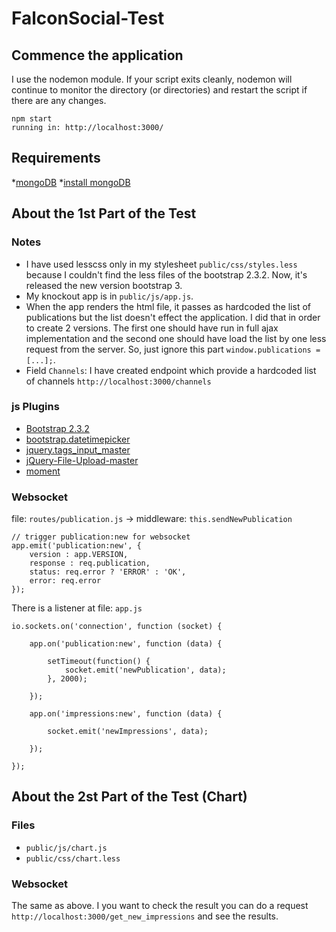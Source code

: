 # FalconSocial-Test

## Commence the application

I use the nodemon module. If your script exits cleanly, nodemon will continue to monitor the directory (or directories) and restart the script if there are any changes.

	npm start
	running in: http://localhost:3000/

## Requirements

*[mongoDB](http://www.mongodb.org/)
*[install mongoDB](http://docs.mongodb.org/manual/tutorial/install-mongodb-on-ubuntu/)

## About the 1st Part of the Test

### Notes
* I have used lesscss only in my stylesheet `public/css/styles.less` because I couldn't find the less files of the bootstrap 2.3.2. Now, it's released the new version bootstrap 3. 
* My knockout app is in `public/js/app.js`. 
* When the app renders the html file, it passes as hardcoded the list of publications but the list doesn't effect the application. I did that in order to create 2 versions. The first one should have run in full ajax implementation and the second one should have load the list by one less request from the server. So, just ignore this part
 `window.publications = [...];`.
* Field `Channels`: I have created endpoint which provide a hardcoded list of channels `http://localhost:3000/channels`

### js Plugins
* [Bootstrap 2.3.2](http://getbootstrap.com/2.3.2/)
* [bootstrap.datetimepicker](https://github.com/smalot/bootstrap-datetimepicker)
* [jquery.tags_input_master](https://github.com/xoxco/jQuery-Tags-Input)
* [jQuery-File-Upload-master](http://blueimp.github.io/jQuery-File-Upload/basic.html)
* [moment](http://momentjs.com/)	

### Websocket
file: `routes/publication.js` -> middleware: `this.sendNewPublication`

	// trigger publication:new for websocket
    app.emit('publication:new', {
		version : app.VERSION,
		response : req.publication,
		status: req.error ? 'ERROR' : 'OK',
		error: req.error
	});

There is a listener at file: `app.js`

	io.sockets.on('connection', function (socket) {

		app.on('publication:new', function (data) {

			setTimeout(function() {
				socket.emit('newPublication', data);
			}, 2000);

		});

		app.on('impressions:new', function (data) {

			socket.emit('newImpressions', data);

		});

	});

## About the 2st Part of the Test (Chart)


### Files

* `public/js/chart.js`
* `public/css/chart.less`


### Websocket

The same as above. I you want to check the result you can do a request `http://localhost:3000/get_new_impressions` and see the results.